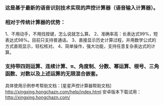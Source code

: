 ### 这是基于最新的语音识别技术实现的声控计算器（语音输入计算器）。

### 相对于传统计算器的优势：
1、不用动手，不用找按键，怎么说就怎么算。 
2、准确率高：长表达式99%，短表达式98%。目前只支持普通话。 
3、直接显示历史计算过程，并用数学公式的方式直观显示，轻松核对。
4、简单操作，强大功能，支持任意复杂表达式的计算。


### 支持带四则运算、连续计算、π、角度制、分数、幂运算、根号、三角函数、对数以及上述运算的无限混合嵌套。 

具体使用示例参考帮助文档：[星星声控计算器帮助文档] http://xingxing.hongchazn.com/help/index.html
安卓版本下载试用：http://xingxing.hongchazn.com/
